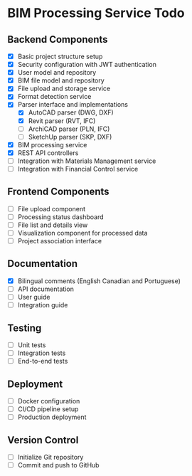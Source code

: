 # BIM Processing Service Todo

## Backend Components
- [x] Basic project structure setup
- [x] Security configuration with JWT authentication
- [x] User model and repository
- [x] BIM file model and repository
- [x] File upload and storage service
- [x] Format detection service
- [x] Parser interface and implementations
  - [x] AutoCAD parser (DWG, DXF)
  - [x] Revit parser (RVT, IFC)
  - [ ] ArchiCAD parser (PLN, IFC)
  - [ ] SketchUp parser (SKP, DXF)
- [x] BIM processing service
- [x] REST API controllers
- [ ] Integration with Materials Management service
- [ ] Integration with Financial Control service

## Frontend Components
- [ ] File upload component
- [ ] Processing status dashboard
- [ ] File list and details view
- [ ] Visualization component for processed data
- [ ] Project association interface

## Documentation
- [x] Bilingual comments (English Canadian and Portuguese)
- [ ] API documentation
- [ ] User guide
- [ ] Integration guide

## Testing
- [ ] Unit tests
- [ ] Integration tests
- [ ] End-to-end tests

## Deployment
- [ ] Docker configuration
- [ ] CI/CD pipeline setup
- [ ] Production deployment

## Version Control
- [ ] Initialize Git repository
- [ ] Commit and push to GitHub
